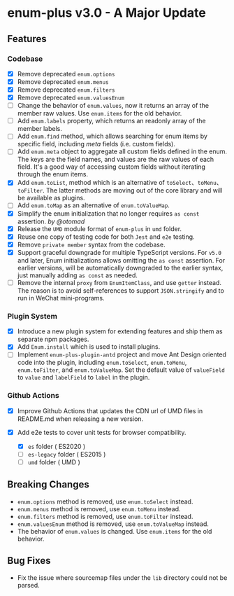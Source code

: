 # enum-plus v3.0 - A Major Update

## Features

### Codebase

- [x] Remove deprecated `enum.options`
- [x] Remove deprecated `enum.menus`
- [x] Remove deprecated `enum.filters`
- [x] Remove deprecated `enum.valuesEnum`
- [ ] Change the behavior of `enum.values`, now it returns an array of the member raw values. Use `enum.items` for the old behavior.
- [ ] Add `enum.labels` property, which returns an readonly array of the member labels.
- [ ] Add `enum.find` method, which allows searching for enum items by specific field, including _meta_ fields (i.e. custom fields).
- [ ] Add `enum.meta` object to aggregate all custom fields defined in the enum. The keys are the field names, and values are the raw values of each field. It's a good way of accessing custom fields without iterating through the enum items.
- [x] Add `enum.toList`, method which is an alternative of `toSelect`、`toMenu`、`toFilter`. The latter methods are moving out of the core library and will be available as plugins.
- [ ] Add `enum.toMap` as an alternative of `enum.toValueMap`.
- [x] Simplify the enum initialization that no longer requires `as const` assertion. _by @otomad_
- [x] Release the `UMD` module format of `enum-plus` in `umd` folder.
- [x] Reuse one copy of testing code for both `Jest` and `e2e` testing.
- [x] Remove `private member` syntax from the codebase.
- [x] Support graceful downgrade for multiple TypeScript versions. For `v5.0` and later, Enum initializations allows omitting the `as const` assertion. For earlier versions, will be automatically downgraded to the earlier syntax, just manually adding `as const` as needed.
- [ ] Remove the internal `proxy` from `EnumItemClass`, and use `getter` instead. The reason is to avoid self-references to support `JSON.stringify` and to run in WeChat mini-programs.

### Plugin System

- [x] Introduce a new plugin system for extending features and ship them as separate npm packages.
- [x] Add `Enum.install` which is used to install plugins.
- [ ] Implement `enum-plus-plugin-antd` project and move Ant Design oriented code into the plugin, including `enum.toSelect`, `enum.toMenu`, `enum.toFilter`, and `enum.toValueMap`. Set the default value of `valueField` to `value` and `labelField` to `label` in the plugin.

### Github Actions

- [x] Improve Github Actions that updates the CDN url of UMD files in README.md when releasing a new version.
- [x] Add e2e tests to cover unit tests for browser compatibility.

  - [x] `es` folder ( ES2020 )
  - [ ] `es-legacy` folder ( ES2015 )
  - [ ] `umd` folder ( UMD )

## Breaking Changes

- `enum.options` method is removed, use `enum.toSelect` instead.
- `enum.menus` method is removed, use `enum.toMenu` instead.
- `enum.filters` method is removed, use `enum.toFilter` instead.
- `enum.valuesEnum` method is removed, use `enum.toValueMap` instead.
- The behavior of `enum.values` is changed. Use `enum.items` for the old behavior.

## Bug Fixes

- Fix the issue where sourcemap files under the `lib` directory could not be parsed.
